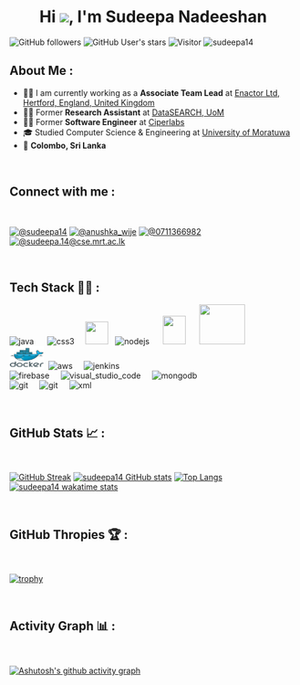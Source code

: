 
<h1 align="center">Hi <img src="https://media.giphy.com/media/hvRJCLFzcasrR4ia7z/giphy.gif" width="35">, I'm Sudeepa Nadeeshan</h1>

![GitHub followers](https://img.shields.io/github/followers/sudeepa14?style=social) ![GitHub User's stars](https://img.shields.io/github/stars/sudeepa14?style=social) ![Visitor](https://visitor-badge.laobi.icu/badge?page_id=sudeepa14.repoName) <img src="https://komarev.com/ghpvc/?username=sudeepa14" alt="sudeepa14" />

## About Me :

- 👨‍💻 I am currently working as a **Associate Team Lead** at [Enactor Ltd, Hertford, England, United Kingdom](https://enactor.co/)
- 👨‍💻 Former **Research Assistant** at [DataSEARCH, UoM](https://uom.lk/datasearch/members/sudeepa-nadeeshan)
- 👨‍💻 Former **Software Engineer** at [Ciperlabs](https://ciperlabs.com/)
- 🎓 Studied Computer Science & Engineering at [University of Moratuwa](http://www.cse.mrt.ac.lk/)
- 🏡 **Colombo, Sri Lanka**

<br>

## Connect with me :

<br>

 [![@sudeepa14](https://img.icons8.com/fluency/48/000000/linkedin.png "@sudeepanadeeshan")](https://www.linkedin.com/in/sudeepanadeeshan/) 
 [![@anushka_wije](https://img.icons8.com/fluency/48/000000/twitter-squared.png "@_sudeepa_")](https://twitter.com/_sudeepa_) 
 [![@0711366982](https://img.icons8.com/fluency/48/000000/phone-disconnected.png "@0711366982")](tel:0711366982) 
 [![@sudeepa.14@cse.mrt.ac.lk](https://img.icons8.com/fluency/48/000000/apple-mail.png "@sudeepa[dot]14[at]cse[dot]mrt[dot]ac[dot]lk")](sudeepa[dot]14[at]cse[dot]mrt[dot]ac[dot]lk)

<br>


## Tech Stack 🧑‍💻 :
<img src="https://www.vectorlogo.zone/logos/java/java-vertical.svg" alt="java" width="40" height="65"/>  &nbsp;&nbsp;&nbsp;&nbsp;
<img src="https://www.vectorlogo.zone/logos/python/python-vertical.svg" alt="css3" width="40" height="65"/>&nbsp;&nbsp;&nbsp;&nbsp;
<img src="https://img.icons8.com/color/48/000000/javascript--v1.png" width="40" height="40"/> &nbsp;
<img src="https://www.vectorlogo.zone/logos/nodejs/nodejs-ar21.svg" alt="nodejs" width="80" height="65"/> &nbsp;&nbsp;&nbsp;&nbsp;
<img src="https://img.icons8.com/office/48/000000/react.png" width="40" height="50"/> &nbsp;&nbsp;&nbsp;&nbsp;
<img src="https://www.vectorlogo.zone/logos/laravel/laravel-ar21.svg" width="80" height="70"/> &nbsp;
<br>
<img src="https://raw.githubusercontent.com/devicons/devicon/master/icons/docker/docker-original-wordmark.svg" alt="docker" width="60" height="40"/>&nbsp;
<img src="https://www.vectorlogo.zone/logos/amazon_aws/amazon_aws-ar21.svg" alt="aws" width="60" height="45"/>&nbsp;&nbsp;&nbsp;&nbsp;
<img src="https://www.vectorlogo.zone/logos/jenkins/jenkins-ar21.svg" alt="jenkins" width="60" height="50"/>
<br>
<img src="https://www.vectorlogo.zone/logos/mysql/mysql-official.svg" alt="firebase" width="50" height="40"/>&nbsp;&nbsp;&nbsp;&nbsp;
 <img src="https://brandslogos.com/wp-content/uploads/images/microsoft-sql-server-logo.png" alt="visual_studio_code" width="50" height="50"/>&nbsp;&nbsp;&nbsp;&nbsp;
<img src="https://www.vectorlogo.zone/logos/mongodb/mongodb-ar21.svg" alt="mongodb" width="70" height="50"/>
<br>
<img src="https://www.vectorlogo.zone/logos/git-scm/git-scm-ar21.svg" alt="git" width="70" height="40"  alt="git"/>&nbsp;&nbsp;&nbsp;&nbsp;
<img src="https://www.vectorlogo.zone/logos/apache_subversion/apache_subversion-ar21.svg" alt="git" width="60" height="40" alt="svn"/>&nbsp;&nbsp;&nbsp;&nbsp;
<img src="https://www.vectorlogo.zone/logos/w3c_xml/w3c_xml-icon.svg" alt="xml" width="40" height="40"/>
 


<br>

## GitHub Stats 📈 :

<br>

[![GitHub Streak](https://github-readme-streak-stats.herokuapp.com?user=sudeepa14&theme=algolia&date_format=M%20j%5B%2C%20Y%5D)](https://git.io/streak-stats) [![sudeepa14 GitHub stats](https://github-readme-stats.vercel.app/api?username=sudeepa14&theme=algolia)](https://github.com/sudeepa14/github-readme-stats) [![Top Langs](https://github-readme-stats.vercel.app/api/top-langs/?username=sudeepa14&theme=algolia)](https://github.com/sudeepa14/github-readme-stats) [![sudeepa14 wakatime stats](https://github-readme-stats.vercel.app/api/wakatime?username=WinterWolf97&theme=algolia)](https://github.com/WinterWolf97/github-readme-stats)

<br>

## GitHub Thropies 🏆 :

<br>

[![trophy](https://github-profile-trophy.vercel.app/?username=sudeepa14)](https://github.com/sudeepa14/github-profile-trophy)

<br>

## Activity Graph 📊 :

<br>

[![Ashutosh's github activity graph](https://activity-graph.herokuapp.com/graph?username=sudeepa14&bg_color=000&color=fff&line=00E676&point=fff&hide_border=true)](https://github.com/ashutosh00710/github-readme-activity-graph)
